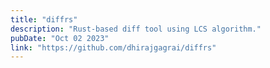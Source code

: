 ```yaml
---
title: "diffrs"
description: "Rust-based diff tool using LCS algorithm."
pubDate: "Oct 02 2023"
link: "https://github.com/dhirajgagrai/diffrs"
---
```

